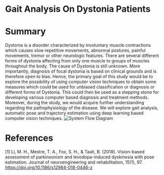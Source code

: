 # Gait Analysis On Dystonia Patients

# Summary
Dystonia is a disorder characterized by involuntary muscle contractions which causes slow repetitive movements, abnormal postures, painful movements, tremor or other neurologic features. There are several different forms of dystonia affecting from only one muscle to groups of muscles throughout the body. The cause of Dystonia is still unknown. More importantly, diagnosis of focal dystonia is based on clinical grounds and is therefore open to bias. Hence, the primary goal of this study would be to explore the possibility of using computer vision techniques to obtain some measures which could be used for unbiased classification or diagnosis or different forms of Dystonia. This could then be used as a stepping stone for developing various computer based diagnosis and treatment methods. Moreover, during the study, we would acquire further understanding regarding the pathophysiology of the disease.
We will explore gait analysis, automatic pose and trajectory estimation using deep learning based computer vision techniques.
![System Flow Diagram](https://www.naamii.org.np/wp-content/uploads/2021/03/System_flow_website.png)
# References
[1] Li, M. H., Mestre, T. A., Fox, S. H., & Taati, B. (2018). Vision-based assessment of parkinsonism and levodopa-induced dyskinesia with pose estimation. Journal of neuroengineering and rehabilitation, 15(1), 97. https://doi.org/10.1186/s12984-018-0446-z

